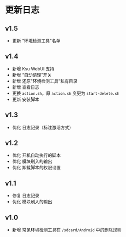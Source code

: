 # 更新日志 

## v1.5
- 更新 "环境检测工具"名单

## v1.4
- 新增 Ksu WebUI 支持
- 新增 “自动清理”开关
- 新增 还原"环境检测工具"私有目录
- 新增 查看日志
- 更换 `action.sh`，原 `action.sh` 变更为 `start-delete.sh`
- 更新 安装脚本

## v1.3
- 优化 日志记录（标注激活方式）

## v1.2
- 优化 开机自动执行的脚本
- 优化 模块刷入的输出
- 优化 卸载脚本的权限设置

## v1.1
- 修复 日志记录
- 优化 模块刷入的输出

## v1.0
- 新增 常见环境检测工具在 `/sdcard/Android` 中的删除规则
